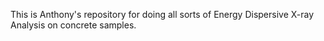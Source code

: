This is Anthony's repository for doing all sorts of Energy Dispersive X-ray Analysis on concrete samples.